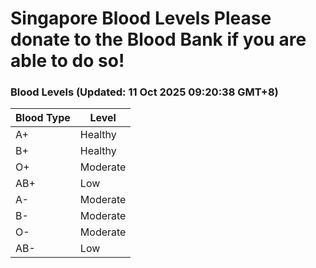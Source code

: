 Singapore Blood Levels
 Please donate to the Blood Bank if you are able to do so!
================================================================================================================================

### Blood Levels (Updated: 11 Oct 2025 09:20:38 GMT+8)
| Blood Type | Level     |
|------------|-----------|
| A+     | Healthy |
| B+     | Healthy |
| O+     | Moderate |
| AB+     | Low |
| A-     | Moderate |
| B-     | Moderate |
| O-     | Moderate |
| AB-     | Low |
